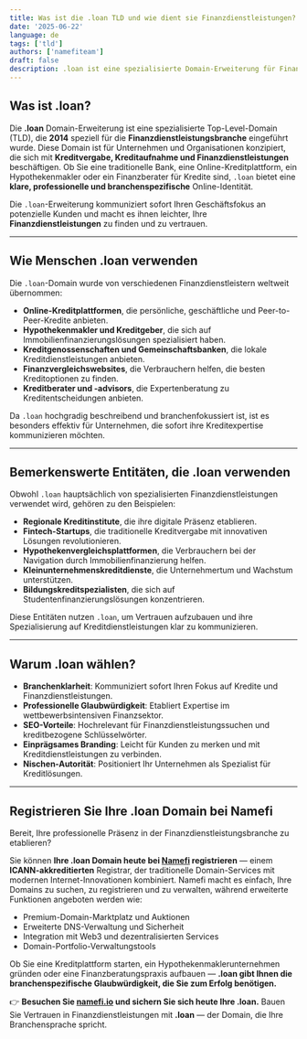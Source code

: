 ```yaml
---
title: Was ist die .loan TLD und wie dient sie Finanzdienstleistungen?
date: '2025-06-22'
language: de
tags: ['tld']
authors: ['namefiteam']
draft: false
description: .loan ist eine spezialisierte Domain-Erweiterung für Finanzdienstleistungen, Kreditinstitute und persönliche Finanzplattformen. Entdecken Sie ihren Zweck, ihre Verwendung und Vorteile.
---
```


## **Was ist .loan?**

Die **.loan** Domain-Erweiterung ist eine spezialisierte Top-Level-Domain (TLD), die **2014** speziell für die **Finanzdienstleistungsbranche** eingeführt wurde. Diese Domain ist für Unternehmen und Organisationen konzipiert, die sich mit **Kreditvergabe, Kreditaufnahme und Finanzdienstleistungen** beschäftigen. Ob Sie eine traditionelle Bank, eine Online-Kreditplattform, ein Hypothekenmakler oder ein Finanzberater für Kredite sind, `.loan` bietet eine **klare, professionelle und branchenspezifische** Online-Identität.

Die `.loan`-Erweiterung kommuniziert sofort Ihren Geschäftsfokus an potenzielle Kunden und macht es ihnen leichter, Ihre **Finanzdienstleistungen** zu finden und zu vertrauen.

---

## **Wie Menschen .loan verwenden**

Die `.loan`-Domain wurde von verschiedenen Finanzdienstleistern weltweit übernommen:

* **Online-Kreditplattformen**, die persönliche, geschäftliche und Peer-to-Peer-Kredite anbieten.
* **Hypothekenmakler und Kreditgeber**, die sich auf Immobilienfinanzierungslösungen spezialisiert haben.
* **Kreditgenossenschaften und Gemeinschaftsbanken**, die lokale Kreditdienstleistungen anbieten.
* **Finanzvergleichswebsites**, die Verbrauchern helfen, die besten Kreditoptionen zu finden.
* **Kreditberater und -advisors**, die Expertenberatung zu Kreditentscheidungen anbieten.

Da `.loan` hochgradig beschreibend und branchenfokussiert ist, ist es besonders effektiv für Unternehmen, die sofort ihre Kreditexpertise kommunizieren möchten.

---

## **Bemerkenswerte Entitäten, die .loan verwenden**

Obwohl `.loan` hauptsächlich von spezialisierten Finanzdienstleistungen verwendet wird, gehören zu den Beispielen:

* **Regionale Kreditinstitute**, die ihre digitale Präsenz etablieren.
* **Fintech-Startups**, die traditionelle Kreditvergabe mit innovativen Lösungen revolutionieren.
* **Hypothekenvergleichsplattformen**, die Verbrauchern bei der Navigation durch Immobilienfinanzierung helfen.
* **Kleinunternehmenskreditdienste**, die Unternehmertum und Wachstum unterstützen.
* **Bildungskreditspezialisten**, die sich auf Studentenfinanzierungslösungen konzentrieren.

Diese Entitäten nutzen `.loan`, um Vertrauen aufzubauen und ihre Spezialisierung auf Kreditdienstleistungen klar zu kommunizieren.

---

## **Warum .loan wählen?**

* **Branchenklarheit**: Kommuniziert sofort Ihren Fokus auf Kredite und Finanzdienstleistungen.
* **Professionelle Glaubwürdigkeit**: Etabliert Expertise im wettbewerbsintensiven Finanzsektor.
* **SEO-Vorteile**: Hochrelevant für Finanzdienstleistungssuchen und kreditbezogene Schlüsselwörter.
* **Einprägsames Branding**: Leicht für Kunden zu merken und mit Kreditdienstleistungen zu verbinden.
* **Nischen-Autorität**: Positioniert Ihr Unternehmen als Spezialist für Kreditlösungen.

---

## **Registrieren Sie Ihre .loan Domain bei Namefi**

Bereit, Ihre professionelle Präsenz in der Finanzdienstleistungsbranche zu etablieren?

Sie können **Ihre .loan Domain heute bei [Namefi](https://namefi.io) registrieren** — einem **ICANN-akkreditierten** Registrar, der traditionelle Domain-Services mit modernen Internet-Innovationen kombiniert. Namefi macht es einfach, Ihre Domains zu suchen, zu registrieren und zu verwalten, während erweiterte Funktionen angeboten werden wie:

* Premium-Domain-Marktplatz und Auktionen
* Erweiterte DNS-Verwaltung und Sicherheit
* Integration mit Web3 und dezentralisierten Services
* Domain-Portfolio-Verwaltungstools

Ob Sie eine Kreditplattform starten, ein Hypothekenmaklerunternehmen gründen oder eine Finanzberatungspraxis aufbauen — **.loan gibt Ihnen die branchenspezifische Glaubwürdigkeit, die Sie zum Erfolg benötigen.**

👉 **Besuchen Sie [namefi.io](https://namefi.io) und sichern Sie sich heute Ihre .loan.**
Bauen Sie Vertrauen in Finanzdienstleistungen mit **.loan** — der Domain, die Ihre Branchensprache spricht.